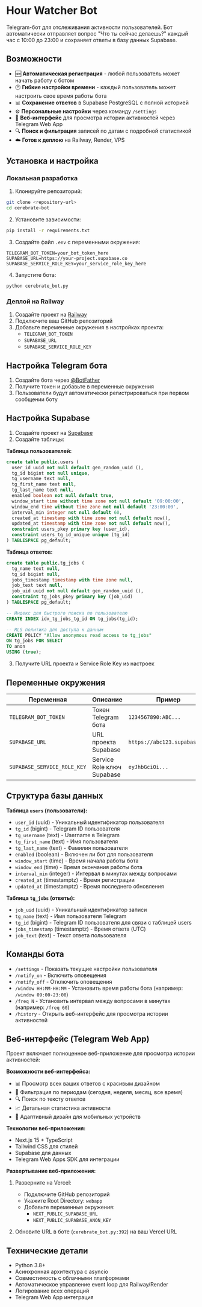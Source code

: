 # Hour Watcher Bot

Telegram-бот для отслеживания активности пользователей. Бот автоматически отправляет вопрос "Что ты сейчас делаешь?" каждый час с 10:00 до 23:00 и сохраняет ответы в базу данных Supabase.

## Возможности

- 🆕 **Автоматическая регистрация** - любой пользователь может начать работу с ботом
- 🕐 **Гибкие настройки времени** - каждый пользователь может настроить свое время работы бота
- 📊 **Сохранение ответов** в Supabase PostgreSQL с полной историей
- ⚙️ **Персональные настройки** через команду `/settings`
- 📱 **Веб-интерфейс** для просмотра истории активностей через Telegram Web App
- 🔍 **Поиск и фильтрация** записей по датам с подробной статистикой
- ☁️ **Готов к деплою** на Railway, Render, VPS

## Установка и настройка

### Локальная разработка

1. Клонируйте репозиторий:
```bash
git clone <repository-url>
cd cerebrate-bot
```

2. Установите зависимости:
```bash
pip install -r requirements.txt
```

3. Создайте файл `.env` с переменными окружения:
```env
TELEGRAM_BOT_TOKEN=your_bot_token_here
SUPABASE_URL=https://your-project.supabase.co
SUPABASE_SERVICE_ROLE_KEY=your_service_role_key_here
```

4. Запустите бота:
```bash
python cerebrate_bot.py
```

### Деплой на Railway

1. Создайте проект на [Railway](https://railway.app)
2. Подключите ваш GitHub репозиторий
3. Добавьте переменные окружения в настройках проекта:
   - `TELEGRAM_BOT_TOKEN`
   - `SUPABASE_URL`
   - `SUPABASE_SERVICE_ROLE_KEY`

## Настройка Telegram бота

1. Создайте бота через [@BotFather](https://t.me/BotFather)
2. Получите токен и добавьте в переменные окружения
3. Пользователи будут автоматически регистрироваться при первом сообщении боту

## Настройка Supabase

1. Создайте проект на [Supabase](https://supabase.com)
2. Создайте таблицы:

**Таблица пользователей:**
```sql
create table public.users (
  user_id uuid not null default gen_random_uuid (),
  tg_id bigint not null unique,
  tg_username text null,
  tg_first_name text null,
  tg_last_name text null,
  enabled boolean not null default true,
  window_start time without time zone not null default '09:00:00',
  window_end time without time zone not null default '23:00:00',
  interval_min integer not null default 60,
  created_at timestamp with time zone not null default now(),
  updated_at timestamp with time zone not null default now(),
  constraint users_pkey primary key (user_id),
  constraint users_tg_id_unique unique (tg_id)
) TABLESPACE pg_default;
```

**Таблица ответов:**
```sql
create table public.tg_jobs (
  tg_name text null,
  tg_id bigint null,
  jobs_timestamp timestamp with time zone null,
  job_text text null,
  job_uid uuid not null default gen_random_uuid (),
  constraint tg_jobs_pkey primary key (job_uid)
) TABLESPACE pg_default;

-- Индекс для быстрого поиска по пользователю
CREATE INDEX idx_tg_jobs_tg_id ON tg_jobs(tg_id);

-- RLS политика для доступа к данным
CREATE POLICY "Allow anonymous read access to tg_jobs" 
ON tg_jobs FOR SELECT 
TO anon 
USING (true);
```

3. Получите URL проекта и Service Role Key из настроек

## Переменные окружения

| Переменная | Описание | Пример |
|-----------|----------|--------|
| `TELEGRAM_BOT_TOKEN` | Токен Telegram бота | `1234567890:ABC...` |
| `SUPABASE_URL` | URL проекта Supabase | `https://abc123.supabase.co` |
| `SUPABASE_SERVICE_ROLE_KEY` | Service Role ключ Supabase | `eyJhbGciOi...` |

## Структура базы данных

**Таблица `users` (пользователи):**
- `user_id` (uuid) - Уникальный идентификатор пользователя
- `tg_id` (bigint) - Telegram ID пользователя
- `tg_username` (text) - Username в Telegram
- `tg_first_name` (text) - Имя пользователя
- `tg_last_name` (text) - Фамилия пользователя
- `enabled` (boolean) - Включен ли бот для пользователя
- `window_start` (time) - Время начала работы бота
- `window_end` (time) - Время окончания работы бота
- `interval_min` (integer) - Интервал в минутах между вопросами
- `created_at` (timestamptz) - Время регистрации
- `updated_at` (timestamptz) - Время последнего обновления

**Таблица `tg_jobs` (ответы):**
- `job_uid` (uuid) - Уникальный идентификатор записи
- `tg_name` (text) - Имя пользователя Telegram
- `tg_id` (bigint) - Telegram ID пользователя для связи с таблицей users
- `jobs_timestamp` (timestamptz) - Время ответа (UTC)
- `job_text` (text) - Текст ответа пользователя

## Команды бота

- `/settings` - Показать текущие настройки пользователя
- `/notify_on` - Включить оповещения
- `/notify_off` - Отключить оповещения  
- `/window HH:MM-HH:MM` - Установить время работы бота (например: `/window 09:00-23:00`)
- `/freq N` - Установить интервал между вопросами в минутах (например: `/freq 60`)
- `/history` - Открыть веб-интерфейс для просмотра истории активностей

## Веб-интерфейс (Telegram Web App)

Проект включает полноценное веб-приложение для просмотра истории активностей:

**Возможности веб-интерфейса:**
- 📊 Просмотр всех ваших ответов с красивым дизайном
- 📅 Фильтрация по периодам (сегодня, неделя, месяц, все время)
- 🔍 Поиск по тексту ответов
- 📈 Детальная статистика активности
- 📱 Адаптивный дизайн для мобильных устройств

**Технологии веб-приложения:**
- Next.js 15 + TypeScript
- Tailwind CSS для стилей  
- Supabase для данных
- Telegram Web Apps SDK для интеграции

**Развертывание веб-приложения:**

1. Разверните на Vercel:
   - Подключите GitHub репозиторий
   - Укажите Root Directory: `webapp`
   - Добавьте переменные окружения:
     - `NEXT_PUBLIC_SUPABASE_URL`
     - `NEXT_PUBLIC_SUPABASE_ANON_KEY`

2. Обновите URL в боте (`cerebrate_bot.py:392`) на ваш Vercel URL

## Технические детали

- Python 3.8+
- Асинхронная архитектура с asyncio
- Совместимость с облачными платформами
- Автоматическое управление event loop для Railway/Render
- Логирование всех операций
- Telegram Web App интеграция